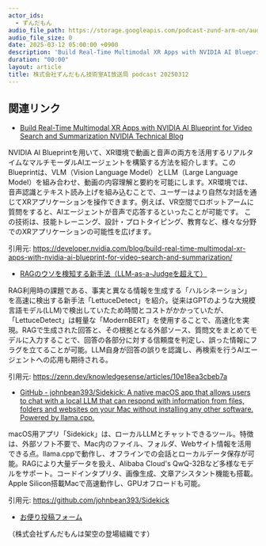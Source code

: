 ```yaml
---
actor_ids:
  - ずんだもん
audio_file_path: https://storage.googleapis.com/podcast-zund-arm-on/audio/株式会社ずんだもん技術室AI放送局_podcast_20250312.mp3
audio_file_size: 0
date: 2025-03-12 05:00:00 +0900
description: 'Build Real-Time Multimodal XR Apps with NVIDIA AI Blueprint for Video Search and Summarization  NVIDIA Technical Blog、RAGのウソを検知する新手法（LLM-as-a-Judgeを超えて）、GitHub - johnbean393/Sidekick: A native macOS app that allows users to chat with a local LLM that can respond with information from files, folders and websites on your Mac without installing any other software. Powered by llama.cpp.'
duration: "00:00"
layout: article
title: 株式会社ずんだもん技術室AI放送局 podcast 20250312
---
```


## 関連リンク


- [Build Real-Time Multimodal XR Apps with NVIDIA AI Blueprint for Video Search and Summarization  NVIDIA Technical Blog](https://developer.nvidia.com/blog/build-real-time-multimodal-xr-apps-with-nvidia-ai-blueprint-for-video-search-and-summarization/)  


NVIDIA AI Blueprintを用いて、XR環境で動画と音声の両方を活用するリアルタイムなマルチモーダルAIエージェントを構築する方法を紹介します。このBlueprintは、VLM（Vision Language Model）とLLM（Large Language Model）を組み合わせ、動画の内容理解と要約を可能にします。XR環境では、音声認識とテキスト読み上げを組み込むことで、ユーザーはより自然な対話を通じてXRアプリケーションを操作できます。例えば、VR空間でロボットアームに質問をすると、AIエージェントが音声で応答するといったことが可能です。
この技術は、技能トレーニング、設計・プロトタイピング、教育など、様々な分野でのXRアプリケーションの可能性を広げます。


引用元: https://developer.nvidia.com/blog/build-real-time-multimodal-xr-apps-with-nvidia-ai-blueprint-for-video-search-and-summarization/


- [RAGのウソを検知する新手法（LLM-as-a-Judgeを超えて）](https://zenn.dev/knowledgesense/articles/10e18ea3cbeb7a)  


RAG利用時の課題である、事実と異なる情報を生成する「ハルシネーション」を高速に検出する新手法「LettuceDetect」を紹介。従来はGPTのような大規模言語モデル(LLM)で検出していたため時間とコストがかかっていたが、「LettuceDetect」は軽量な「ModernBERT」を使用することで、高速化を実現。RAGで生成された回答と、その根拠となる外部ソース、質問文をまとめてモデルに入力することで、回答の各部分に対する信頼度を判定し、誤った情報にフラグを立てることが可能。LLM自身が回答の誤りを認識し、再検索を行うAIエージェントへの応用も期待される。


引用元: https://zenn.dev/knowledgesense/articles/10e18ea3cbeb7a


- [GitHub - johnbean393/Sidekick: A native macOS app that allows users to chat with a local LLM that can respond with information from files, folders and websites on your Mac without installing any other software. Powered by llama.cpp.](https://github.com/johnbean393/Sidekick)  


macOS用アプリ「Sidekick」は、ローカルLLMとチャットできるツール。特徴は、外部ソフト不要で、Mac内のファイル、フォルダ、Webサイト情報を活用できる点。llama.cppで動作し、オフラインでの会話とローカルデータ保存が可能。RAGにより大量データを扱え、Alibaba Cloud's QwQ-32Bなど多様なモデルをサポート。コードインタプリタ、画像生成、文章アシスタント機能も搭載。Apple Silicon搭載Macで高速動作し、GPUオフロードも可能。


引用元: https://github.com/johnbean393/Sidekick



- [お便り投稿フォーム](https://forms.gle/ffg4JTfqdiqK62qf9)

（株式会社ずんだもんは架空の登場組織です）

